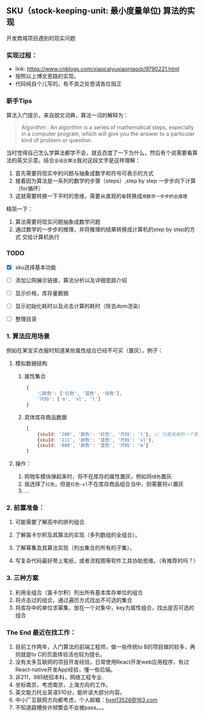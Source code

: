 ## SKU（stock-keeping-unit: 最小度量单位) 算法的实现
开发商城项目遇到的现实问题
### 实现过程：
 - link: https://www.cnblogs.com/xiaocaiyuxiaoniao/p/9790221.html 
 - 按照以上博文思路的实现。
 - 代码纯自个儿写的，有不良之处恳请各位指正

### 新手Tips 
算法入门提示，来自朗文词典，算法一词的解释为：
> Algorithm :
> An algorithm is a series of mathematical steps, especially in a computer program, which will give you the answer to a particular kind of problem or question.

当时觉得自己怎么学算法都学不会，就去百度了一下为什么，然后有个说需要看算法的英文示意。结合`全组合算法`我对这段文字是这样理解：

1. 首先需要将现实中的问题与抽象成数字和符号可表示的方式
2. 接着因为算法是一系列的数学的步骤（steps）,step by step 一步步向下计算（for循环）
4. 这就需要转换一下平时的思维，需要从直观的`看`转换成`用数学一步步的去推理`

精简一下：

1. 算法需要将现实问题抽象成数学问题
2. 通过数学的一步步的推理，并将推理的结果转换成计算机的step by step的方式 交给计算机执行

### TODO
- [x] sku选择基本功能
- [ ] 添加公网展示链接，算法分析以及详细思路介绍
- [ ] 显示价格，库存量数据
- [ ] 显示初始化耗时以及点击计算的耗时（除去dom渲染）
- [ ] 整理目录


### 1. 算法应用场景
例如在某宝买衣服时知道某些属性组合已经不可买（置灰），例子：
1. 模拟数据结构

    1. 属性集合
    ```javascript
        {
            '颜色': ['红色', '蓝色', '绿色'],
            '尺码': ['m', 'xl', 'l']
        }
    ```

    2. 具体库存商品数据
    ```javascript
        [
            {skuId: '200', '颜色': '红色', '尺码': 'l'}, // 代表具体的一个商品
            {skuId: '111', '颜色': '蓝色', '尺码': 'xl'}, 
            {skuId: '000', '颜色': '蓝色', '尺码': 'm'}
        ]
    ```

2. 操作：
    1. 购物车模块弹起来时，将不在库存的属性置灰，例如将`绿色`置灰
    2. 我选择了`红色`，但是`红色-xl`不在库存商品组合当中，则需要将`xl`置灰
    3. ...


### 2. 前置准备：

1. 可能需要了解高中的排列组合

2. 了解笛卡尔积及其算法的实现（多列数组的全组合）。

3. 了解幂集及其算法实现（列出集合的所有的子集）。

4. 写复杂代码最好带上笔纸，或者流程图等软件工具协助思维。（有推荐的吗？）





### 3. 三种方案
1. 利用全组合（笛卡尔积）列出所有基本库存单位的组合
2. 将点击过的组合，通过遍历方式找出不可选的集合
3. 将库存中的单位求幂集，放在一个对象中，key为属性组合，找出是否可选的组合

### The End 最近在找工作：
1. 目前工作两年，入门算法的前端工程师，做一些传统to B的项目做的较多，再则就是to C的页面体验活也较为擅长。
2. 没有太多互联网的项目开发经验，日常使用React开发web应用程序，有过React-native开发App经验，懂一些后端。
3. 非211，985统招本科，网络工程专业.
4. 坐标南京，考虑南京，上海方向的工作。
5. 英文能力托业英语510分，能听读大部分内容。
6. 中小厂互联网方向都考虑，个人邮箱：hym13526@163.com
5. 不知道跳槽些许频繁会不会被pass。。。